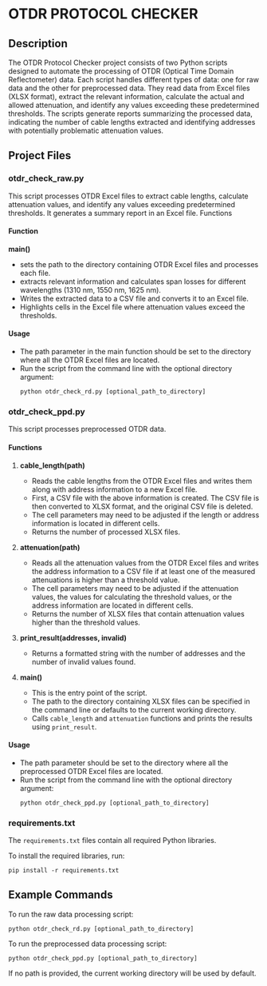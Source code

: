 # OTDR PROTOCOL CHECKER

## Description
The OTDR Protocol Checker project consists of two Python scripts designed to automate the processing of OTDR (Optical Time Domain Reflectometer) data. Each script handles different types of data: one for raw data and the other for preprocessed data. They read data from Excel files (XLSX format), extract the relevant information, calculate the actual and allowed attenuation, and identify any values exceeding these predetermined thresholds. The scripts generate reports summarizing the processed data, indicating the number of cable lengths extracted and identifying addresses with potentially problematic attenuation values.

## Project Files

### otdr_check_raw.py

This script processes OTDR Excel files to extract cable lengths, calculate attenuation values, and identify any values exceeding predetermined thresholds. It generates a summary report in an Excel file.
Functions

#### Function
**main()**
  - sets the path to the directory containing OTDR Excel files and processes each file.
  - extracts relevant information and calculates span losses for different wavelengths (1310 nm, 1550 nm, 1625 nm).
  - Writes the extracted data to a CSV file and converts it to an Excel file.
  - Highlights cells in the Excel file where attenuation values exceed the thresholds.

#### Usage
- The path parameter in the main function should be set to the directory where all the OTDR Excel files are located.
- Run the script from the command line with the optional directory argument:
  ```
  python otdr_check_rd.py [optional_path_to_directory]
  ```

### otdr_check_ppd.py
This script processes preprocessed OTDR data.

#### Functions
1. **cable_length(path)**
   - Reads the cable lengths from the OTDR Excel files and writes them along with address information to a new Excel file.
   - First, a CSV file with the above information is created. The CSV file is then converted to XLSX format, and the original CSV file is deleted.
   - The cell parameters may need to be adjusted if the length or address information is located in different cells.
   - Returns the number of processed XLSX files.

2. **attenuation(path)**
   - Reads all the attenuation values from the OTDR Excel files and writes the address information to a CSV file if at least one of the measured attenuations is higher than a threshold value.
   - The cell parameters may need to be adjusted if the attenuation values, the values for calculating the threshold values, or the address information are located in different cells.
   - Returns the number of XLSX files that contain attenuation values higher than the threshold values.

3. **print_result(addresses, invalid)**
   - Returns a formatted string with the number of addresses and the number of invalid values found.

4. **main()**
   - This is the entry point of the script.
   - The path to the directory containing XLSX files can be specified in the command line or defaults to the current working directory.
   - Calls `cable_length` and `attenuation` functions and prints the results using `print_result`.

#### Usage
- The path parameter should be set to the directory where all the preprocessed OTDR Excel files are located.
- Run the script from the command line with the optional directory argument:
  ```
  python otdr_check_ppd.py [optional_path_to_directory]
  ```

### requirements.txt
The `requirements.txt` files contain all required Python libraries.

To install the required libraries, run:
```
pip install -r requirements.txt
```

## Example Commands
To run the raw data processing script:
```
python otdr_check_rd.py [optional_path_to_directory]
```

To run the preprocessed data processing script:
```
python otdr_check_ppd.py [optional_path_to_directory]
```

If no path is provided, the current working directory will be used by default.
